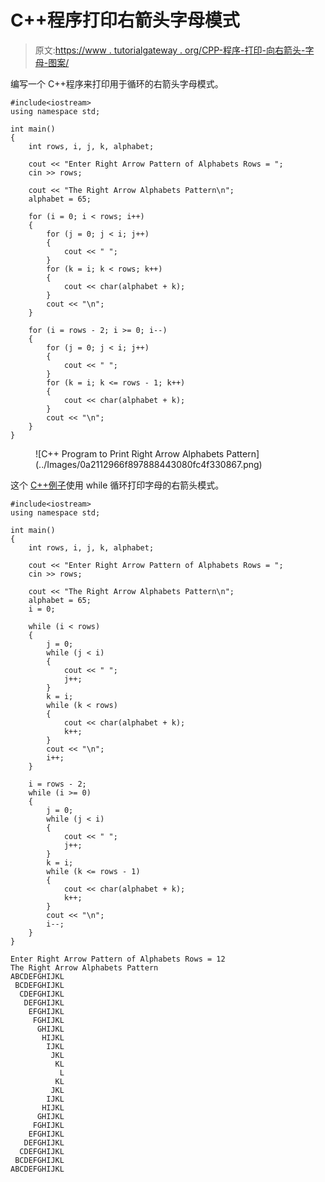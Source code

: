 # C++程序打印右箭头字母模式

> 原文:[https://www . tutorialgateway . org/CPP-程序-打印-向右箭头-字母-图案/](https://www.tutorialgateway.org/cpp-program-to-print-right-arrow-alphabets-pattern/)

编写一个 C++程序来打印用于循环的右箭头字母模式。

```
#include<iostream>
using namespace std;

int main()
{
	int rows, i, j, k, alphabet;

	cout << "Enter Right Arrow Pattern of Alphabets Rows = ";
	cin >> rows;

	cout << "The Right Arrow Alphabets Pattern\n";
	alphabet = 65;

	for (i = 0; i < rows; i++)
	{
		for (j = 0; j < i; j++)
		{
			cout << " ";
		}
		for (k = i; k < rows; k++)
		{
			cout << char(alphabet + k);
		}
		cout << "\n";
	}

	for (i = rows - 2; i >= 0; i--)
	{
		for (j = 0; j < i; j++)
		{
			cout << " ";
		}
		for (k = i; k <= rows - 1; k++)
		{
			cout << char(alphabet + k);
		}
		cout << "\n";
	}
}
```

<figure class="wp-block-image size-large">![C++ Program to Print Right Arrow Alphabets Pattern](../Images/0a2112966f897888443080fc4f330867.png)</figure>

这个 [C++例子](https://www.tutorialgateway.org/cpp-programs/)使用 while 循环打印字母的右箭头模式。

```
#include<iostream>
using namespace std;

int main()
{
	int rows, i, j, k, alphabet;

	cout << "Enter Right Arrow Pattern of Alphabets Rows = ";
	cin >> rows;

	cout << "The Right Arrow Alphabets Pattern\n";
	alphabet = 65;
	i = 0;

	while (i < rows)
	{
		j = 0;
		while (j < i)
		{
			cout << " ";
			j++;
		}
		k = i;
		while (k < rows)
		{
			cout << char(alphabet + k);
			k++;
		}
		cout << "\n";
		i++;
	}

	i = rows - 2;
	while (i >= 0)
	{
		j = 0;
		while (j < i)
		{
			cout << " ";
			j++;
		}
		k = i;
		while (k <= rows - 1)
		{
			cout << char(alphabet + k);
			k++;
		}
		cout << "\n";
		i--;
	}
}
```

```
Enter Right Arrow Pattern of Alphabets Rows = 12
The Right Arrow Alphabets Pattern
ABCDEFGHIJKL
 BCDEFGHIJKL
  CDEFGHIJKL
   DEFGHIJKL
    EFGHIJKL
     FGHIJKL
      GHIJKL
       HIJKL
        IJKL
         JKL
          KL
           L
          KL
         JKL
        IJKL
       HIJKL
      GHIJKL
     FGHIJKL
    EFGHIJKL
   DEFGHIJKL
  CDEFGHIJKL
 BCDEFGHIJKL
ABCDEFGHIJKL
```